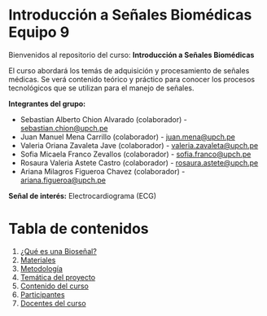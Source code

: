 # Introducción a Señales Biomédicas Equipo 9 
Bienvenidos al repositorio del curso: **Introducción a Señales Biomédicas**

El curso abordará los temás de adquisición y procesamiento de señales médicas. Se verá contenido teórico y práctico para conocer los procesos tecnológicos que se utilizan para el manejo de señales.

**Integrantes del grupo:**  

 - Sebastian Alberto Chion Alvarado (colaborador) - sebastian.chion@upch.pe
 - Juan Manuel Mena Carrillo (colaborador) - juan.mena@upch.pe
 - Valeria Oriana Zavaleta Jave (colaborador) - valeria.zavaleta@upch.pe
 - Sofia Micaela Franco Zevallos (colaborador) - sofia.franco@upch.pe
 - Rosaura Valeria Astete Castro (colaborador) - rosaura.astete@upch.pe
 - Ariana Milagros Figueroa Chavez (colaborador) - ariana.figueroa@upch.pe

**Señal de interés:** Electrocardiograma (ECG)

# Tabla de contenidos
1. [¿Qué es una Bioseñal?](https://github.com/RosauraAstete/Equipo9.github.io/blob/2ab97ced22c58ae29c03555f2b64ad15376a1636/Documentaci%C3%B3n/%C2%BFQu%C3%A9%20es%20una%20biose%C3%B1al%3F.md)
2. [Materiales](https://github.com/RosauraAstete/Equipo9.github.io/blob/a97f7b6704fd1cb01378ee699724ac2de242701a/Documentaci%C3%B3n/Materiales.md)
3. [Metodología](https://github.com/RosauraAstete/Equipo9.github.io/blob/main/Documentaci%C3%B3n/Metodolog%C3%ADa.md)
4. [Temática del proyecto](https://github.com/RosauraAstete/Equipo9.github.io/blob/main/Documentaci%C3%B3n/Tem%C3%A1tica%20del%20proyecto.md)
5. [Contenido del curso](https://github.com/RosauraAstete/Equipo9.github.io/blob/61a24a91259dc5158b6247f43b799c71650ed7c9/Documentaci%C3%B3n/Contenido%20del%20curso.md) 
6. [Participantes](https://github.com/RosauraAstete/Equipo9.github.io/blob/eb819d622eb12daf2c0db1c5ab9dd5b87d4ca2d8/Documentaci%C3%B3n/Participantes.md)
7. [Docentes del curso](https://github.com/RosauraAstete/Equipo9.github.io/blob/d72e489cec6edf81b8086c072bae931fc9ca79ee/Documentaci%C3%B3n/Docentes%20del%20curso.md)
